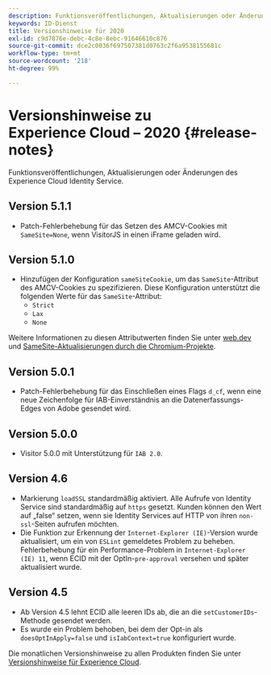 ```yaml
---
description: Funktionsveröffentlichungen, Aktualisierungen oder Änderungen des Experience Cloud Identity Services.
keywords: ID-Dienst
title: Versionshinweise für 2020
exl-id: c9d7876e-debc-4c8e-8ebc-91646610c876
source-git-commit: dce2c0036f697507381d0763c2f6a9538155681c
workflow-type: tm+mt
source-wordcount: '218'
ht-degree: 99%

---
```


# Versionshinweise zu Experience Cloud – 2020 {#release-notes}

Funktionsveröffentlichungen, Aktualisierungen oder Änderungen des Experience Cloud Identity Service.

## Version 5.1.1

* Patch-Fehlerbehebung für das Setzen des AMCV-Cookies mit `SameSite=None`, wenn VisitorJS in einen iFrame geladen wird.

## Version 5.1.0

* Hinzufügen der Konfiguration `sameSiteCookie`, um das `SameSite`-Attribut des AMCV-Cookies zu spezifizieren. Diese Konfiguration unterstützt die folgenden Werte für das `SameSite`-Attribut:
   * `Strict`
   * `Lax`
   * `None`

Weitere Informationen zu diesen Attributwerten finden Sie unter [web.dev](https://web.dev/samesite-cookies-explained/) und [SameSite-Aktualisierungen durch die Chromium-Projekte](https://www.chromium.org/updates/same-site/).

## Version 5.0.1

* Patch-Fehlerbehebung für das Einschließen eines Flags `d_cf`, wenn eine neue Zeichenfolge für IAB-Einverständnis an die Datenerfassungs-Edges von Adobe gesendet wird.

## Version 5.0.0

* Visitor 5.0.0 mit Unterstützung für `IAB 2.0`.

## Version 4.6

* Markierung `loadSSL` standardmäßig aktiviert. Alle Aufrufe von Identity Service sind standardmäßig auf `https` gesetzt.  Kunden können den Wert auf „false“ setzen, wenn sie Identity Services auf HTTP von ihren `non-ssl`-Seiten aufrufen möchten.
* Die Funktion zur Erkennung der `Internet-Explorer (IE)`-Version wurde aktualisiert, um ein von `ESLint` gemeldetes Problem zu beheben.
Fehlerbehebung für ein Performance-Problem in `Internet-Explorer (IE) 11`, wenn ECID mit der OptIn-`pre-approval` versehen und später aktualisiert wurde.

## Version 4.5

* Ab Version 4.5 lehnt ECID alle leeren IDs ab, die an die `setCustomerIDs`-Methode gesendet werden.
* Es wurde ein Problem behoben, bei dem der Opt-in als `doesOptInApply=false` und `isIabContext=true` konfiguriert wurde.

Die monatlichen Versionshinweise zu allen Produkten finden Sie unter [Versionshinweise für Experience Cloud](https://experienceleague.adobe.com/docs/release-notes/experience-cloud/current.html?lang=de).
